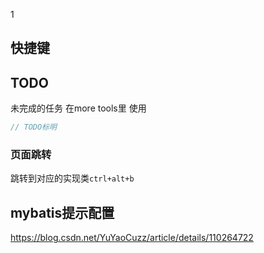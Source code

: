1

## 快捷键

## TODO

未完成的任务
在more tools里
使用
```java
// TODO标明
```

### 页面跳转

跳转到对应的实现类`ctrl+alt+b`

## mybatis提示配置

<https://blog.csdn.net/YuYaoCuzz/article/details/110264722>

